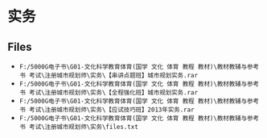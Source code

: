 # 实务

## Files

- `F:/5000G电子书\G01-文化科学教育体育(国学 文化 体育 教程 教材)\教材教辅与参考书 考试\注册城市规划师\实务\【串讲点题班】城市规划实务.rar`
- `F:/5000G电子书\G01-文化科学教育体育(国学 文化 体育 教程 教材)\教材教辅与参考书 考试\注册城市规划师\实务\【全程强化班】城市规划实务.rar`
- `F:/5000G电子书\G01-文化科学教育体育(国学 文化 体育 教程 教材)\教材教辅与参考书 考试\注册城市规划师\实务\【应试技巧班】2013年实务.rar`
- `F:/5000G电子书\G01-文化科学教育体育(国学 文化 体育 教程 教材)\教材教辅与参考书 考试\注册城市规划师\实务\files.txt`
